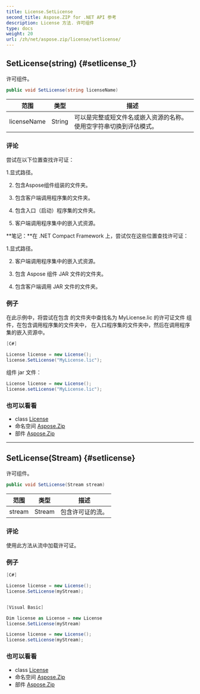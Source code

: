 ```yaml
---
title: License.SetLicense
second_title: Aspose.ZIP for .NET API 参考
description: License 方法. 许可组件
type: docs
weight: 20
url: /zh/net/aspose.zip/license/setlicense/
---
```

## SetLicense(string) {#setlicense_1}

许可组件。

```csharp
public void SetLicense(string licenseName)
```

| 范围 | 类型 | 描述 |
| --- | --- | --- |
| licenseName | String | 可以是完整或短文件名或嵌入资源的名称。 使用空字符串切换到评估模式。 |

### 评论

尝试在以下位置查找许可证：

1.显式路径。

2. 包含Aspose组件组装的文件夹。

3. 包含客户端调用程序集的文件夹。

4. 包含入口（启动）程序集的文件夹。

5. 客户端调用程序集中的嵌入式资源。

**笔记：**在 .NET Compact Framework 上，尝试仅在这些位置查找许可证：

1.显式路径。

2. 客户端调用程序集中的嵌入式资源。

2. 包含 Aspose 组件 JAR 文件的文件夹。

3. 包含客户端调用 JAR 文件的文件夹。

### 例子

在此示例中，将尝试在包含 的文件夹中查找名为 MyLicense.lic 的许可证文件 组件，在包含调用程序集的文件夹中， 在入口程序集的文件夹中，然后在调用程序集的嵌入资源中。

```csharp
[C#]

License license = new License();
license.SetLicense("MyLicense.lic");
```

组件 jar 文件：

```csharp
License license = new License();
license.setLicense("MyLicense.lic");
```

### 也可以看看

* class [License](../)
* 命名空间 [Aspose.Zip](../../license/)
* 部件 [Aspose.Zip](../../../)

---

## SetLicense(Stream) {#setlicense}

许可组件。

```csharp
public void SetLicense(Stream stream)
```

| 范围 | 类型 | 描述 |
| --- | --- | --- |
| stream | Stream | 包含许可证的流。 |

### 评论

使用此方法从流中加载许可证。

### 例子

```csharp
[C#]

License license = new License();
license.SetLicense(myStream);


[Visual Basic]

Dim license as License = new License
license.SetLicense(myStream)

License license = new License();
license.setLicense(myStream);
```

### 也可以看看

* class [License](../)
* 命名空间 [Aspose.Zip](../../license/)
* 部件 [Aspose.Zip](../../../)


